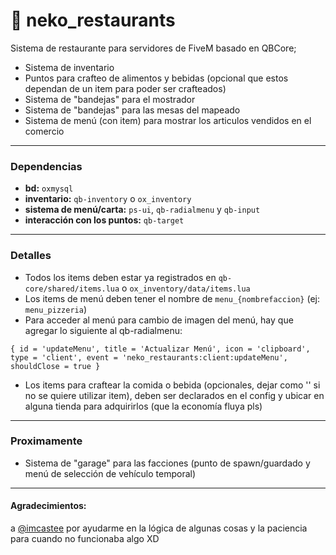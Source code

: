 # 🍟 neko_restaurants
Sistema de restaurante para servidores de FiveM basado en QBCore;

- Sistema de inventario
- Puntos para crafteo de alimentos y bebidas (opcional que estos dependan de un item para poder ser crafteados)
- Sistema de "bandejas" para el mostrador
- Sistema de "bandejas" para las mesas del mapeado
- Sistema de menú (con item) para mostrar los articulos vendidos en el comercio

---

### Dependencias
- **bd:** `oxmysql`
- **inventario:** `qb-inventory` o `ox_inventory`
- **sistema de menú/carta:** `ps-ui`, `qb-radialmenu` y `qb-input`
- **interacción con los puntos:** `qb-target`

---

### Detalles
- Todos los items deben estar ya registrados en `qb-core/shared/items.lua` o `ox_inventory/data/items.lua`
- Los items de menú deben tener el nombre de `menu_{nombrefaccion}` (ej: `menu_pizzeria`)
- Para acceder al menú para cambio de imagen del menú, hay que agregar lo siguiente al qb-radialmenu:
```
{ id = 'updateMenu', title = 'Actualizar Menú', icon = 'clipboard', type = 'client', event = 'neko_restaurants:client:updateMenu', shouldClose = true }
```
- Los items para craftear la comida o bebida (opcionales, dejar como '' si no se quiere utilizar item), deben ser declarados en el config y ubicar en alguna tienda para adquirirlos (que la economía fluya pls)

---

### Proximamente
- Sistema de "garage" para las facciones (punto de spawn/guardado y menú de selección de vehículo temporal)

---

#### Agradecimientos:
a [@imcastee](https://github.com/imcastee) por ayudarme en la lógica de algunas cosas y la paciencia para cuando no funcionaba algo XD
